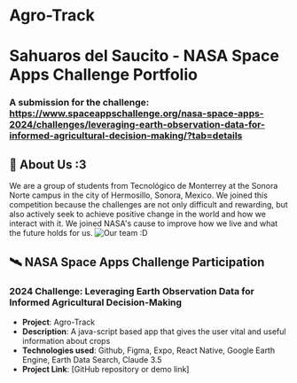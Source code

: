 # Agro-Track
# Sahuaros del Saucito - NASA Space Apps Challenge Portfolio
### A submission for the challenge: https://www.spaceappschallenge.org/nasa-space-apps-2024/challenges/leveraging-earth-observation-data-for-informed-agricultural-decision-making/?tab=details

## 🚀 About Us :3
We are a group of students from Tecnológico de Monterrey at the Sonora Norte campus in the city of Hermosillo, Sonora, Mexico. We joined this competition because the challenges are not only difficult and rewarding, but also actively seek to achieve positive change in the world and how we interact with it. We joined NASA's cause to improve how we live and what the future holds for us.
![Our team :D](team.jpg)

## 🛰️ NASA Space Apps Challenge Participation

### 2024 Challenge: Leveraging Earth Observation Data for Informed Agricultural Decision-Making
- **Project**: Agro-Track
- **Description**: A java-script based app that gives the user vital and useful information about crops
- **Technologies used**: Github, Figma, Expo, React Native, Google Earth Engine, Earth Data Search, Claude 3.5
- **Project Link**: [GitHub repository or demo link]


